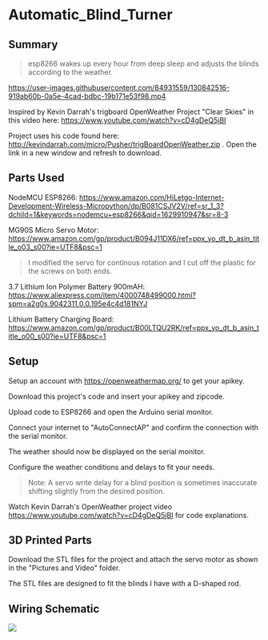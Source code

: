 # Automatic_Blind_Turner

## Summary
> esp8266 wakes up every hour from deep sleep and adjusts the blinds according to the weather.

https://user-images.githubusercontent.com/84931559/130842516-919ab60b-0a5e-4cad-bdbc-19b171e53f98.mp4

Inspired by Kevin Darrah's trigboard OpenWeather Project "Clear Skies" in this video here: https://www.youtube.com/watch?v=cD4gDeQ5jBI

Project uses his code found here: http://kevindarrah.com/micro/Pusher/trigBoardOpenWeather.zip . Open the link in a new window and refresh to download.

## Parts Used
NodeMCU ESP8266: https://www.amazon.com/HiLetgo-Internet-Development-Wireless-Micropython/dp/B081CSJV2V/ref=sr_1_3?dchild=1&keywords=nodemcu+esp8266&qid=1629910947&sr=8-3

MG90S Micro Servo Motor: https://www.amazon.com/gp/product/B094J11DX6/ref=ppx_yo_dt_b_asin_title_o03_s00?ie=UTF8&psc=1

> I modified the servo for continous rotation and I cut off the plastic for the screws on both ends.

3.7 Lithium Ion Polymer Battery 900mAH: https://www.aliexpress.com/item/4000748499000.html?spm=a2g0s.9042311.0.0.195e4c4d181NYJ

Lithium Battery Charging Board: https://www.amazon.com/gp/product/B00LTQU2RK/ref=ppx_yo_dt_b_asin_title_o00_s00?ie=UTF8&psc=1

## Setup
Setup an account with https://openweathermap.org/ to get your apikey.

Download this project's code and insert your apikey and zipcode.

Upload code to ESP8266 and open the Arduino serial monitor.

Connect your internet to "AutoConnectAP" and confirm the connection with the serial monitor.

The weather should now be displayed on the serial monitor.

Configure the weather conditions and delays to fit your needs.

> Note: A servo write delay for a blind position is sometimes inaccurate shifting slightly from the desired position.



Watch Kevin Darrah's OpenWeather project video https://www.youtube.com/watch?v=cD4gDeQ5jBI for code explanations.

## 3D Printed Parts
Download the STL files for the project and attach the servo motor as shown in the "Pictures and Video" folder.

The STL files are designed to fit the blinds I have with a D-shaped rod. 

## Wiring Schematic
<img src="https://user-images.githubusercontent.com/84931559/130838155-1e125730-844e-46c5-9714-86559cf0846a.JPG">
